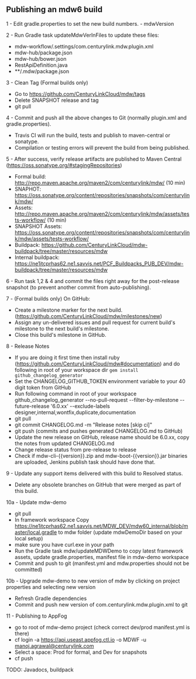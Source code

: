 ## Publishing an mdw6 build

1 - Edit gradle.properties to set the new build numbers.
    - mdwVersion
    
2 - Run Gradle task updateMdwVerInFiles to update these files: 
  - mdw-workflow/.settings/com.centurylink.mdw.plugin.xml
  - mdw-hub/package.json
  - mdw-hub/bower.json
  - RestApiDefinition.java
  - **/.mdw/package.json

3 - Clean Tag (Formal builds only)
  - Go to https://github.com/CenturyLinkCloud/mdw/tags
  - Delete SNAPSHOT release and tag
  - git pull
        
4 - Commit and push all the above changes to Git (normally plugin.xml and gradle.properties).
  - Travis CI will run the build, tests and publish to maven-central or sonatype.
  - Compilation or testing errors will prevent the build from being published.

5 - After success, verify release artifacts are published to Maven Central (https://oss.sonatype.org/#stagingRepositories)
  - Formal build:       http://repo.maven.apache.org/maven2/com/centurylink/mdw/ (10 min)
  - SNAPHOT:            https://oss.sonatype.org/content/repositories/snapshots/com/centurylink/mdw/ 
  - Assets:             http://repo.maven.apache.org/maven2/com/centurylink/mdw/assets/tests-workflow/  (10 min)
  - SNAPSHOT Assets:             https://oss.sonatype.org/content/repositories/snapshots/com/centurylink/mdw/assets/tests-workflow/
  - Buildpack:          https://github.com/CenturyLinkCloud/mdw-buildpack/tree/master/resources/mdw
  - Internal buildpack: https://ne1itcprhas62.ne1.savvis.net/PCF_Buildpacks_PUB_DEV/mdw-buildpack/tree/master/resources/mdw

6 - Run task 1,2 & 4 and commit the files right away for the post-release snapshot (to prevent another commit from auto-publishing).

7 - (Formal builds only) On GitHub:
  - Create a milestone marker for the next build. (https://github.com/CenturyLinkCloud/mdw/milestones/new)
  - Assign any un-delivered issues and pull request for current build's milestone to the next build's milestone.
  - Close this build's milestone in GitHub.
    
8 - Release Notes
  - If you are doing it first time then install ruby (https://github.com/CenturyLinkCloud/mdw#documentation) and do following in root of your workspace dir 
    `gem install github_changelog_generator`
  - Set the CHANGELOG_GITHUB_TOKEN environment variable to your 40 digit token from GitHub
  - Run following command in root of your workspace
  github_changelog_generator --no-pull-request  --filter-by-milestone --future-release '6.0.xx' --exclude-labels designer,internal,wontfix,duplicate,documentation
  - git pull
  - git commit CHANGELOG.md -m "Release notes [skip ci]" 
  - git push (commits and pushes generated CHANGELOG.md to GitHub)
  - Update the new release on GitHub, release name should be 6.0.xx, copy the notes from updated CHANGELOG.md
  - Change release status from pre-release to release
  - Check if mdw-cli-{{version}}.zip and mdw-boot-{{version}}.jar binaries are uploaded, Jenkins publish task should have done that.

9 - Update any support items delivered with this build to Resolved status.
  - Delete any obsolete branches on GitHub that were merged as part of this build.

10a - Update mdw-demo
  - git pull
  - In framework workspace Copy https://ne1itcprhas62.ne1.savvis.net/MDW_DEV/mdw60_internal/blob/master/local.gradle to mdw folder (update mdwDemoDir based on your local setup) 
  - make sure you have curl.exe in your path
  - Run the Gradle task mdw/updateMDWDemo to copy latest framework assets, update gradle.properties, manifest file in mdw-demo workspace
  - Commit and push to git (manifest.yml and mdw.properties should not be committed)
   
10b - Upgrade mdw-demo to new version of mdw by clicking on project properties and selecting new version
  -  Refresh Gradle dependencies
  -  Commit and push new version of com.centurylink.mdw.plugin.xml to git

11 - Publishing to AppFog  
   -  go to root of mdw-demo project (check correct dev/prod manifest.yml is there)
   -  cf login -a https://api.useast.appfog.ctl.io -o MDWF -u manoj.agrawal@centurylink.com
   -  Select a space: Prod for formal, and Dev for snapshots
   -  cf push
  
TODO: Javadocs, buildpack     